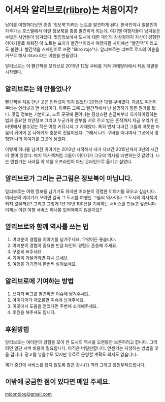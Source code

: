 # 어서와 알리브로([rlibro](https://rlibro.com))는 처음이지?

남미를 여행하다보면 종종 '정보북'이라는 노트를 발견하게 된다. 한국인이나 일본인이 자주가는 호스텔에서 이런 정보북을 종종 발견하게 되는데, 여기엔 여행자들이 남겨놓은 수많은 사연들이 담겨있다. 맛집정보에서 도시에 대한 개인의 감상평까지 자신이 경험한 이야기들로 채워진 이 노트는 표지가 빨간색이라서 여행자들 사이에선 "빨간책"이라고도 불린다. 빨간책을 스페인어로 쓰면 "libro rojo"다. 알리브로는 리브로 로호의 어순을 거꾸로 해서 rlibro 라는 이름을 만들었다. 

알리브로는 이 빨간책을 모티브로 2015년 12월 쿠바를 거쳐 과테말라에서 처음 개발을 시작했다.

## 알리브로는 왜 만들었나?
빨간책을 처음 만난 곳은 인터넷이 되지 않았던 2015년 12월 쿠바였다. 지금도 여전히 쿠바는 인터넷과 먼 세상이다. 아무튼 그때 그 빨간책에서 난 설명하기 힘든 뭔가를 봤다. 맛집 정보는 기본이고, 노트 곳곳에 묻어나는 정성스런 손글씨부터 히키하이킹하는 법과 중요한 치안정보 그리고 누군가의 안부를 서로 주고 받은 흔적까지 지금 우리가 인터넷에서 볼수있는 작은 여행 커뮤니티 그 자체였다. 특히 먼저 다녀간 그들의 따듯한 마음이 뒤이어 온 나에게도 충분히 전달이됐다. 그래서 나도 쿠바를 떠나며서 그곳에서 경험한 나의 이야기를 그곳에 남겼다. 

이렇게 하나둘 남겨진 이야기는 2012년 시작해서 내가 다녀간 2015년까지 3년의 시간이 쌓여 있었다. 마치 역사책처럼 그들이 이야기가 그곳의 역사를 대변하는것 같았다.
나는 언젠가는 사라질 이 책을 오프라인이 아닌 온라인으로 옮기고 싶었다.

## 알리브로가 그리는 큰그림은 정보북이 아닙니다. 
알리브로는 여행 정보를 남기기도 하지만 여러분이 경험한 이야기를 모으고 싶습니다. 여러분의 이야기가 모이면 결국 그 도시를 여행한 그들의 역사이나 그 도시의 역사책이 되지 않을까요? 그리고 그렇게 1년 10년 100년을 기록하는 서비스를 만들고 싶습니다. 이제는 이런 여행 서비스 하나쯤 있어야하지 않을까요?

## 알리브로와 함께 역사를 쓰는 법
1. 여러분이 경험을 이야기를 남겨주세요. 무엇이든 좋습니다.
1. 여러분이 경험이 중요한 만큼 타인의 경험도 존중해 주세요. 
1. 꾸준히 써주세요. 
1. 기억이 가물거리면 다시 오세요. 
1. 여행을 가기전에 한번씩 살펴보세요.

## 알리브로에 기여하는 방법
1. 쓰다가 버그를 발견하면 이슈에 남겨주세요. 
1. 아이디어가 떠오르면 이슈에 남겨주세요. 
1. 이곳에서 도움을 얻었다면 주변에 소개해주세요.
1. 후원을 해주셔도 됩니다. 

## 후원방법
알리브로는 여러분의 경험을 모아 한 도시의 역사를 오랜동안 보존하려고 합니다. 그려려면 일단 서버 비용이 필요합니다. 
아직은 버틸만합니다. 언젠가는 자생하는 방법을 찾을 겁니다. 광고를 넣을수도 있지만 유료로 운영할 계획도 의지도 없습니다.

제가 중간에 서비스를 접지 않도록 많은 감시(?) 격려 그리고 응원부탁드립니다. 

## 이밖에 궁금한 점이 있다면 메일 주세요. 
miconblog@gmail.com



